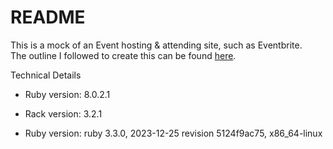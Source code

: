 # README

This is a mock of an Event hosting & attending site, such as Eventbrite.   
The outline I followed to create this can be found [here](https://www.theodinproject.com/lessons/ruby-on-rails-private-events).  

Technical Details

* Ruby version: 8.0.2.1

* Rack version: 3.2.1

* Ruby version: ruby 3.3.0, 2023-12-25 revision 5124f9ac75, x86_64-linux

